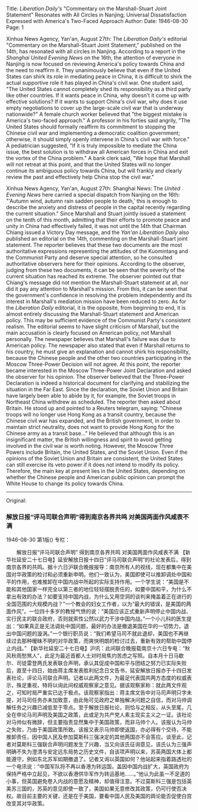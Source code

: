 Title: *Liberation Daily's* "Commentary on the Marshall-Stuart Joint Statement" Resonates with All Circles in Nanjing; Universal Dissatisfaction Expressed with America's Two-Faced Approach
Author:
Date: 1946-08-30
Page: 1

Xinhua News Agency, Yan'an, August 27th: The *Liberation Daily's* editorial "Commentary on the Marshall-Stuart Joint Statement," published on the 14th, has resonated with all circles in Nanjing. According to a report in the *Shanghai United Evening News* on the 16th, the attention of everyone in Nanjing is now focused on reviewing America's policy towards China and the need to reaffirm it. They unanimously believe that even if the United States can shirk its role in mediating peace in China, it is difficult to shirk the actual supportive role it has played in China's civil war. One student said, "The United States cannot completely shed its responsibility as a third party like other countries. If it wants peace in China, why doesn't it come up with effective solutions? If it wants to support China's civil war, why does it use empty negotiations to cover up the large-scale civil war that is underway nationwide?" A female church worker believed that "the biggest mistake is America's two-faced approach." A professor in his forties said angrily, "The United States should formally reaffirm its commitment to stopping the Chinese civil war and implementing a democratic coalition government; otherwise, it should simply openly intervene in China's civil war with force." A pediatrician suggested, "If it is truly impossible to mediate the China issue, the best solution is to withdraw all American forces in China and exit the vortex of the China problem." A bank clerk said, "We hope that Marshall will not retreat at this point, and that the United States will no longer continue its ambiguous policy towards China, but will frankly and clearly review the past and effectively help China stop the civil war."

Xinhua News Agency, Yan'an, August 27th: Shanghai News: The *United Evening News* here carried a special dispatch from Nanjing on the 16th: "'Autumn wind, autumn rain sadden people to death,' this is enough to describe the anxiety and distress of people in the capital recently regarding the current situation." Since Marshall and Stuart jointly issued a statement on the tenth of this month, admitting that their efforts to promote peace and unity in China had effectively failed, it was not until the 14th that Chairman Chiang issued a Victory Day message, and the *Yan'an Liberation Daily* also published an editorial on the 14th, commenting on the Marshall-Stuart joint statement. The reporter believes that these two documents are the most authoritative expressions representing the attitudes of the Kuomintang and the Communist Party and deserve special attention, so he consulted authoritative observers here for their opinions. According to the observer, judging from these two documents, it can be seen that the severity of the current situation has reached its extreme. The observer pointed out that Chiang's message did not mention the Marshall-Stuart statement at all, nor did it pay any attention to Marshall's mission. From this, it can be seen that the government's confidence in resolving the problem independently and its interest in Marshall's mediation mission have been reduced to zero. As for the *Liberation Daily* editorial, it is the opposite, from beginning to end, it is almost entirely discussing the Marshall-Stuart statement and American policy. This may be sufficient evidence of the Communist Party's consistent realism. The editorial seems to have slight criticism of Marshall, but the main accusation is clearly focused on American policy, not Marshall personally. The newspaper believes that Marshall's failure was due to American policy. The newspaper also stated that even if Marshall returns to his country, he must give an explanation and cannot shirk his responsibility, because the Chinese people and the other two countries participating in the Moscow Three-Power Decision will not agree. At this point, the reporter became interested in the Moscow Three-Power Joint Declaration and asked the observer for his opinion. The observer believed that the Three-Power Declaration is indeed a historical document for clarifying and stabilizing the situation in the Far East. Since the declaration, the Soviet Union and Britain have largely been able to abide by it, for example, the Soviet troops in Northeast China withdrew as scheduled. The reporter then asked about Britain. He stood up and pointed to a Reuters telegram, saying: "Chinese troops will no longer use Hong Kong as a transit country, because the Chinese civil war has expanded, and the British government, in order to maintain strict neutrality, does not want to provide Hong Kong for the Chinese army as a transit base..." He believed that although this is an insignificant matter, the British willingness and spirit to avoid getting involved in the civil war is worth noting. However, the Moscow Three Powers include Britain, the United States, and the Soviet Union. Even if the opinions of the Soviet Union and Britain are consistent, the United States can still exercise its veto power if it does not intend to modify its policy. Therefore, the main key at present lies in the United States, depending on whether the Chinese people and American public opinion can prompt the White House to change its policy towards China.



<hr /> 

Original: 


### 解放日报“评马司联合声明”得到南京各界共鸣  对美国两面作风咸表不满

1946-08-30
第1版()
专栏：

　　解放日报“评马司联合声明”
    得到南京各界共鸣
    对美国两面作风咸表不满
    【新华社延安二十七日电】延安解放日报十四日“评马司联合声明”的社论发表后，得到南京各界的共鸣。据十六日沪联合晚报报导：南京所有人的视线，现在都集中在美国对华政策的检讨和必须重新申明。他们一致认为，美国即使可以推卸调处中国和平的作用，也难推卸在中国内战中所起的实际支持作用。一个学生说：“美国是不能和其他国家一样完全以第三者的地位轻轻摆脱责任的，如要中国和平，为什么不拿出有效的办法？如要支持中国内战，为什么又用空洞的谈判来掩盖着正在进行的全国范围的大规模内战？”一个教会的妇女工作者，以为“最大的错误，是美国的两面作风”。一位四十多岁的教授气愤的说：“美国应该正式重新声明停止中国内战、实行民主的联合政府，否则就索性公然以武力干涉中国内战。”一个小儿科的医生提出：“如果真正是无法调处中国问题，最好的办法是撤退美国在华的一切势力，退出中国问题的漩涡。”一个银行职员说：“我们希望马司不就此退却，美国也不再继续过去那种暧昧不明的对华政策，而爽快明朗的检讨过去，重新有效的帮助中国停止内战。”
    【新华社延安二十七日电】沪讯：此间联合晚报载南京十六日专电：“秋风秋雨愁煞人”，此足为最近首都人士对时局焦灼苦虑之写照。自本月十日马歇尔、司徒雷登两氏发表联合声明，承认其促成中国和平与团结之努力已实际失败后，直至十四日，始由蒋主席发表胜利纪念日文告书，延安解放日报亦于十四日发表社论，评论马司联合声明。记者以此两文件，为最足代表国共两方态度的权威表示，殊足重视，特将以询此间权威观察家之意见。据该观察家称：就此两文件观之，可知时局严重实已达于极点。该观察家指出：蒋主席文告中对马司声明只字未提，对马司任务亦未加致意，由此殆可见政府之单独解决问题之自信，而对马帅调解任务之兴趣已减低至于零点。至于解放日报社论，则恰与之相反，从头至尾，几全在申论马司声明及美国之政策，此或足为共产党人素主现实主义之一证。该社论对马帅似有微辞，但主要指责显然集中于美国政策，而非马帅个人。该报认为马帅之失败，乃由于美国政策所致。该报又表示马帅即使返国，亦必得有个交待，不能推卸责任，因中国人民及参加莫斯科三强决定的其他两国亦不会答应。谈至此，记者对莫斯科三强联合声明问题发生了兴趣，当又向该氏征询意见，该氏认为三强声明确不失为澄清与安定远东局势之历史文件，自该项声明以来，苏英两国大体上都能遵守，例如东北苏军如期撤退了。记者又询以英国如何？他站起来指着路透社的一个电讯说：“中国军队将不再以香港为转运国，盖因中国内战扩大，英国政府为保持严格中立起见，不欲以香港供华军作为转运基地……。”他认为此虽一不足道的小事，但英国避免卷入内战的意愿及精神，却值得注意。不过莫斯科三强是包括英美苏三国的，苏英的意见即使一致了，美国如果无意修改其政策，仍可行使否决权。故目前主要的关键，还是在于美国，要看中国人民及美国的舆论能否促使白宫改变其对华政策。
